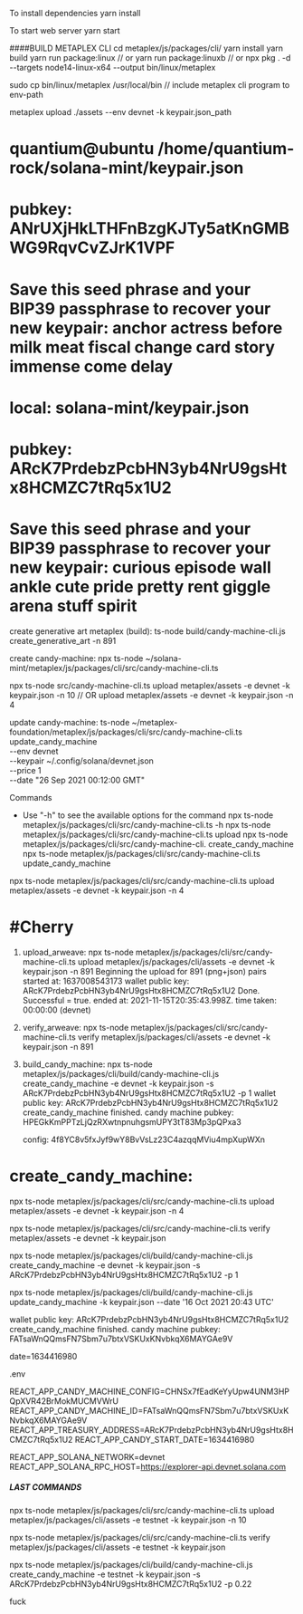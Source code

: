 
To install dependencies
yarn install

To start web server
yarn start


####BUILD METAPLEX CLI
cd metaplex/js/packages/cli/
yarn install
yarn build
yarn run package:linux   // or yarn run package:linuxb
// or npx pkg . -d --targets node14-linux-x64 --output bin/linux/metaplex

sudo cp bin/linux/metaplex /usr/local/bin   // include metaplex cli program to env-path

metaplex upload ./assets --env devnet -k keypair.json_path





quantium@ubuntu /home/quantium-rock/solana-mint/keypair.json
===========================================================================
pubkey: ANrUXjHkLTHFnBzgKJTy5atKnGMBWG9RqvCvZJrK1VPF
===========================================================================
Save this seed phrase and your BIP39 passphrase to recover your new keypair:
anchor actress before milk meat fiscal change card story immense come delay
===========================================================================

local: solana-mint/keypair.json
===========================================================================
pubkey: ARcK7PrdebzPcbHN3yb4NrU9gsHtx8HCMZC7tRq5x1U2
===========================================================================
Save this seed phrase and your BIP39 passphrase to recover your new keypair:
curious episode wall ankle cute pride pretty rent giggle arena stuff spirit
===========================================================================

create generative art metaplex (build):
ts-node build/candy-machine-cli.js create_generative_art -n 891

create candy-machine:
npx ts-node ~/solana-mint/metaplex/js/packages/cli/src/candy-machine-cli.ts 

npx ts-node src/candy-machine-cli.ts upload metaplex/assets -e devnet -k keypair.json -n 10 // OR
upload metaplex/assets -e devnet -k keypair.json -n 4

update candy-machine:
ts-node ~/metaplex-foundation/metaplex/js/packages/cli/src/candy-machine-cli.ts \
    update_candy_machine \
    --env devnet \
    --keypair ~/.config/solana/devnet.json \
    --price 1 \
    --date "26 Sep 2021 00:12:00 GMT"

Commands
- Use "-h" to see the available options for the command
npx ts-node metaplex/js/packages/cli/src/candy-machine-cli.ts -h
npx ts-node metaplex/js/packages/cli/src/candy-machine-cli.ts upload
npx ts-node metaplex/js/packages/cli/src/candy-machine-cli. create_candy_machine
npx ts-node metaplex/js/packages/cli/src/candy-machine-cli.ts update_candy_machine


npx ts-node metaplex/js/packages/cli/src/candy-machine-cli.ts upload metaplex/assets -e devnet -k keypair.json -n 4

#Cherry
=======

1. upload_arweave: 
npx ts-node metaplex/js/packages/cli/src/candy-machine-cli.ts upload metaplex/js/packages/cli/assets -e devnet -k keypair.json -n 891
    Beginning the upload for 891 (png+json) pairs
    started at: 1637008543173
    wallet public key: ARcK7PrdebzPcbHN3yb4NrU9gsHtx8HCMZC7tRq5x1U2
    Done. Successful = true.
    ended at: 2021-11-15T20:35:43.998Z. time taken: 00:00:00
    (devnet)

2. verify_arweave: 
npx ts-node metaplex/js/packages/cli/src/candy-machine-cli.ts verify metaplex/js/packages/cli/assets -e devnet -k keypair.json -n 891

3. build_candy_machine:
npx ts-node metaplex/js/packages/cli/build/candy-machine-cli.js create_candy_machine -e devnet -k keypair.json -s ARcK7PrdebzPcbHN3yb4NrU9gsHtx8HCMZC7tRq5x1U2 -p 1
    wallet public key: ARcK7PrdebzPcbHN3yb4NrU9gsHtx8HCMZC7tRq5x1U2
    create_candy_machine finished. candy machine pubkey: HPEGkKmPPTzLjQzRXwtnpnuhgsmUPY3tT83Mp3pQPxa3

    config: 4f8YC8v5fxJyf9wY8BvVsLz23C4azqqMViu4mpXupWXn

create_candy_machine:
=====================



npx ts-node metaplex/js/packages/cli/src/candy-machine-cli.ts upload metaplex/assets -e devnet -k keypair.json -n 4

npx ts-node metaplex/js/packages/cli/src/candy-machine-cli.ts verify metaplex/assets -e devnet -k keypair.json

npx ts-node metaplex/js/packages/cli/build/candy-machine-cli.js create_candy_machine -e devnet -k keypair.json -s ARcK7PrdebzPcbHN3yb4NrU9gsHtx8HCMZC7tRq5x1U2 -p 1

npx ts-node metaplex/js/packages/cli/build/candy-machine-cli.js update_candy_machine -k keypair.json --date '16 Oct 2021 20:43 UTC'


wallet public key: ARcK7PrdebzPcbHN3yb4NrU9gsHtx8HCMZC7tRq5x1U2
create_candy_machine finished. candy machine pubkey: FATsaWnQQmsFN7Sbm7u7btxVSKUxKNvbkqX6MAYGAe9V

date=1634416980


.env

REACT_APP_CANDY_MACHINE_CONFIG=CHNSx7fEadKeYyUpw4UNM3HPQpXVR42BrMokMUCMVWrU
REACT_APP_CANDY_MACHINE_ID=FATsaWnQQmsFN7Sbm7u7btxVSKUxKNvbkqX6MAYGAe9V
REACT_APP_TREASURY_ADDRESS=ARcK7PrdebzPcbHN3yb4NrU9gsHtx8HCMZC7tRq5x1U2
REACT_APP_CANDY_START_DATE=1634416980

REACT_APP_SOLANA_NETWORK=devnet
REACT_APP_SOLANA_RPC_HOST=https://explorer-api.devnet.solana.com




##### LAST COMMANDS

npx ts-node metaplex/js/packages/cli/src/candy-machine-cli.ts upload metaplex/js/packages/cli/assets -e testnet -k keypair.json -n 10

npx ts-node metaplex/js/packages/cli/src/candy-machine-cli.ts verify metaplex/js/packages/cli/assets -e testnet -k keypair.json

npx ts-node metaplex/js/packages/cli/build/candy-machine-cli.js create_candy_machine -e testnet -k keypair.json -s ARcK7PrdebzPcbHN3yb4NrU9gsHtx8HCMZC7tRq5x1U2 -p 0.22



fuck

